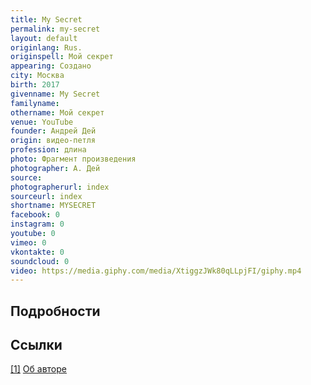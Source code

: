 ```yaml
---
title: My Secret
permalink: my-secret
layout: default
originlang: Rus.
originspell: Мой секрет
appearing: Создано
city: Москва
birth: 2017
givenname: My Secret
familyname:
othername: Мой секрет
venue: YouTube
founder: Андрей Дей
origin: видео-петля
profession: длина
photo: Фрагмент произведения
photographer: А. Дей
source:
photographerurl: index
sourceurl: index
shortname: MYSECRET
facebook: 0
instagram: 0
youtube: 0
vimeo: 0
vkontakte: 0
soundcloud: 0
video: https://media.giphy.com/media/XtiggzJWk80qLLpjFI/giphy.mp4
---
```


## Подробности

## Ссылки

[[1]](#a1) <span id="f1"></span> [Об авторе](index)
